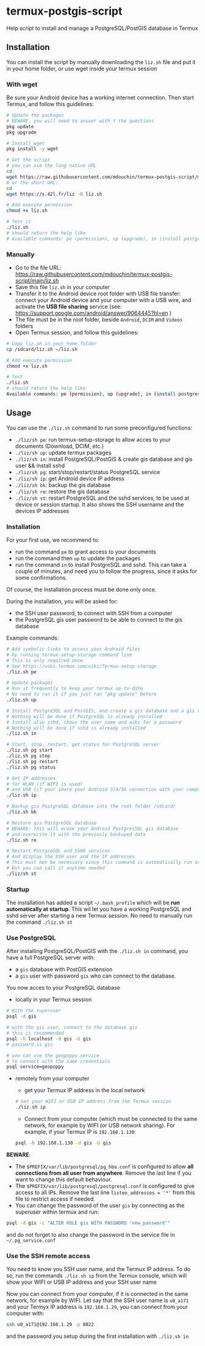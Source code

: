 # termux-postgis-script

Help script to install and manage a PostgreSQL/PostGIS database in Termux

## Installation

You can install the script by manually downloading the `liz.sh` file and put it in your home folder, or use wget inside your termux session

### With wget

Be sure your Android device has a working internet connection. Then start Termux, and follow this guidelines:

```bash
# Update the packages
# BEWARE: you will need to answer with Y the questions
pkg update
pkg upgrade

# Install wget
pkg install -y wget

# Get the script
# you can use the long native URL
cd
wget https://raw.githubusercontent.com/mdouchin/termux-postgis-script/main/liz.sh -O liz.sh
# or the short URL:
cd
wget https://s.42l.fr/liz -O liz.sh

# Add execute permission
chmod +x liz.sh

# Test it
./liz.sh
# should return the help like
# Available commands: pe (permission), up (upgrade), in (install postgresql), pg (service postgresql), ip (get ip), bk (backup PostgreSQL), re (restore PostgreSQL) & st (Startup script)

```

### Manually

* Go to the file URL: https://raw.githubusercontent.com/mdouchin/termux-postgis-script/main/liz.sh
* Save this file `liz.sh` in your computer
* Transfer it to the Android device root folder with USB file transfer: connect your Android device and your computer with a USB wire, and activate the **USB file sharing** service (see: https://support.google.com/android/answer/9064445?hl=en )
* The file must be in the root folder, beside `Android`, `DCIM` and `Videos` folders
* Open Termux session, and follow this guidelines:

```bash
# Copy liz.sh in your home folder
cp /sdcard/liz.sh ~/liz.sh

# Add execute permission
chmod +x liz.sh

# Test
./liz.sh
# should return the help like
Available commands: pe (permission), up (upgrade), in (install postgresql), pg (service postgresql), ip (get ip), bk (backup PostgreSQL) & re (restore PostgreSQL)
```

## Usage

You can use the `./liz.sh` command to run some preconfigured functions:

* `./liz/sh pe`: run termux-setup-storage to allow acces to your documents (Download, DCIM, etc.)
* `./liz/sh up`: update termux packages
* `./liz/sh in`: install PostgreSQL/PostGIS & create gis database and gis user && install sshd
* `./liz/sh pg`: start/stop/restart/status PostgreSQL service
* `./liz/sh ip`: get Android device IP address
* `./liz/sh bk`: backup the gis database
* `./liz/sh re`: restore the gis database
* `./liz/sh st`: restart PostgreSQL and the sshd services, to be used at device or session startup. It also shows the SSH username and the devices IP addresses


### Installation

For your first use, we recommend to:

* run the command `pe` to grant access to your documents
* run the command then `up` to update the packages
* run the command  `in` to install PostgreSQL and sshd. This can take a couple of minutes, and need you to follow the progress, since it asks for some confirmations.

Of course, the installation process must be done only once.

During the installation, you will be asked for:

* the SSH user password, to connect with SSH from a computer
* the PostgreSQL gis user password to be able to connect to the gis database

Example commands:

```bash
# Add symbolic links to access your Android files
# by running termux-setup-storage command line
# This is only required once
# See https://wiki.termux.com/wiki/Termux-setup-storage
./liz.sh pe

# Update packages
# Run it frequently to keep your termux up-to-date
# No need to run it if you just ran "pkg update" before
./liz.sh up

# Install PostgreSQL and PostGIS, and create a gis database and a gis user with gis password
# Nothing will be done if PostgreSQL is already installed
# Install also sshd, shows the user name and asks for a password
# Nothing will be done if sshd is already installed
./liz.sh in

# Start, stop, restart, get status for PostgreSQL server
./liz.sh pg start
./liz.sh pg stop
./liz.sh pg restart
./liz.sh pg status

# Get IP addresses
# for WLAN (if WIFI is used)
# and USB (if your share your Android 3/4/5G connection with your computer)
./liz.sh ip

# Backup gis PostgreSQL database into the root folder /sdcard/
./liz.sh bk

# Restore gis PostgreSQL database
# BEWARE: this will erase your Android PostgresSQL gis database
# and overwrite it with the previosly backuped data
./liz.sh re

# Restart PostgreSQL and SSHD services
# And display the SSH user and the IP addresses
# This must not be necessary since this command is automatically run at startup
# But you can call it anytime needed
./liz/sh st
```

### Startup

The installation has added a script `~/.bash_profile` which will be **run automatically at startup**. This wil let you have a working PostgreSQL and sshd server after starting a new Termux session. No need to manually run the command `./liz.sh st`

### Use PostgreSQL

After installing PostgreSQL/PostGIS with the `./liz.sh in` command, you have a full PostgreSQL server with:

* a `gis` database with PostGIS extension
* a `gis` user with password `gis` who can connect to the database.

You now acces to your PostgreSQL database

* locally in your Termux session

```bash
# With the superuser
psql -d gis

# with the gis user, connect to the database gis
# this is recommended
psql -h localhost -d gis -U gis
# password is gis

# you can use the geopoppy service
# to connect with the same credentials
psql service=geopoppy
```

* remotely from your computer

  - get your Termux IP address in the local network
  ```bash
  # Get your WIFI or USB IP address from the Termux session
  ./liz.sh ip
  ```
  - Connect from your computer (which must be connected to the same network, for example by WIFI (or USB network sharing). For example, if your Termux IP is `192.168.1.130`:
  ```bash
  psql -h 192.168.1.130 -d gis -U gis
  ```

**BEWARE**:

* The `$PREFIX/var/lib/postgresql/pg_hba.conf` is configured to allow **all connections from all user from anywhere**. Remove the last line if you want to change this default behaviour.
* The `$PREFIX/var/lib/postgresql/postgresql.conf` is configured to give access to all IPs.  Remove the last line `listen_addresses = '*'` from this file to restrict access if needed.
* You can change the password of the user `gis` by connecting as the superuser within termux and run:

```bash
psql -d gis -c "ALTER ROLE gis WITH PASSWORD 'new_password'"
```

and do not forget to also change the password in the service file in `~/.pg_service.conf`

### Use the SSH remote access

You need to know you SSH user name, and the Termux IP address. To do so, run the commands `./liz.sh ip` from the Termux console, which will show your WIFI or USB IP address and your SSH user name

Now you can connect from your computer, if it is connected in the same network, for example by WIFI. Let say that the SSH user name is `u0_a171` and your Termyx IP address is `192.168.1.29`, you can connect from your computer with:

```bash
ssh u0_a171@192.168.1.29 -p 8022
```
 and the password you setup during the first installation with `./liz.sh in`
